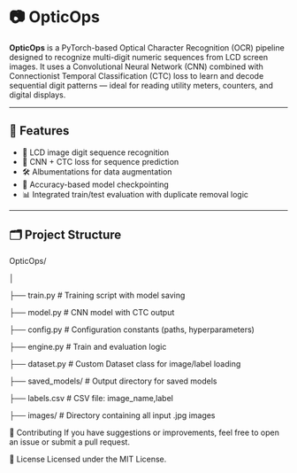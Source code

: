 # 📷 OpticOps

**OpticOps** is a PyTorch-based Optical Character Recognition (OCR) pipeline designed to recognize multi-digit numeric sequences from LCD screen images. It uses a Convolutional Neural Network (CNN) combined with Connectionist Temporal Classification (CTC) loss to learn and decode sequential digit patterns — ideal for reading utility meters, counters, and digital displays.

---

## 🚀 Features

- 📸 LCD image digit sequence recognition  
- 🧠 CNN + CTC loss for sequence prediction  
- 🛠️ Albumentations for data augmentation  
- 🧪 Accuracy-based model checkpointing  
- 📊 Integrated train/test evaluation with duplicate removal logic  

---

## 🗂️ Project Structure

OpticOps/

│

├── train.py # Training script with model saving

├── model.py # CNN model with CTC output

├── config.py # Configuration constants (paths, hyperparameters)

├── engine.py # Train and evaluation logic

├── dataset.py # Custom Dataset class for image/label loading

├── saved_models/ # Output directory for saved models

├── labels.csv # CSV file: image_name,label

├── images/ # Directory containing all input .jpg images




🤝 Contributing
If you have suggestions or improvements, feel free to open an issue or submit a pull request.

📄 License
Licensed under the MIT License.
